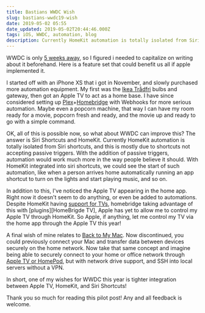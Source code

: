 ```yaml
---
title: Bastians WWDC Wish
slug: bastians-wwdc19-wish
date: 2019-05-02 05:55
date_updated: 2019-05-02T20:44:46.000Z
tags: iOS, WWDC, automation, blog
description: Currently HomeKit automation is totally isolated from Siri shortcuts. Hoping Apple changes this, this summer!
---
```


WWDC is only [5 weeks away](https://developer.apple.com/wwdc19/), so I figured i needed to capitalize on writing about it beforehand. Here is a feature set that could benefit us all if apple implemented it.

I started off with an iPhone XS that i got in November, and slowly purchased more automation equipment. My first was the [Ikea Trådfri](https://www.ikea.com/us/en/catalog/products/70353343/) bulbs and gateway, then got an Apple TV to act as a home base. I have since considered setting up [Plex](https://support.plex.tv/articles/115002267687-webhooks/)+[Homebridge](https://www.npmjs.com/package/homebridge-http-webhooks) with Webhooks for more serious automation. Maybe even a popcorn machine, that way I can have my room ready for a movie, popcorn fresh and ready, and the movie up and ready to go with a simple command.

OK, all of this is possible now, so what about WWDC can improve this? The answer is Siri Shortcuts and HomeKit. Currently HomeKit automation is totally isolated from Siri shortcuts, and this is mostly due to shortcuts not accepting passive triggers. With the addition of passive triggers, automation would work much more in the way people believe it should. With HomeKit integrated into siri shortcuts, we could see the start of such automation, like when a person arrives home automatically running an app shortcut to turn on the lights and start playing music, and so on.

In addition to this, I've noticed the Apple TV appearing in the home app. Right now it doesn't seem to do anything, or even be added to automations. Despite HomeKit having [support for TVs](https://www.imore.com/airplay-homekit-smart-tv), homebridge taking advantage of this with [plugins][HomeBrigde TV], Apple has yet to allow me to control my Apple TV through HomeKit. So Apple, if anything, let me control my TV via the home app through the Apple TV this year!

A final wish of mine relates to [Back to My Mac](https://support.apple.com/en-us/HT204618). Now discontinued, you could previously connect your Mac and transfer data between devices securely on the home network. Now take that same concept and imagine being able to securely connect to your home or office network through [Apple TV or HomePod](https://www.apple.com/ios/home/), but with network drive support, and SSH into local servers without a VPN.

In short, one of my wishes for WWDC this year is tighter integration between Apple TV, HomeKit, and Siri Shortcuts!

Thank you so much for reading this pilot post! Any and all feedback is welcome.
